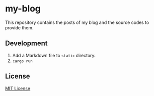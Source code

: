 # my-blog

This repository contains the posts of my blog and the source codes to provide them.

## Development

1. Add a Markdown file to `static` directory.
1. `cargo run`

## License

[MIT License](./LICENSE)
